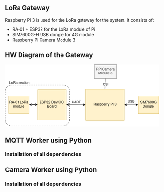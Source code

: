 ## LoRa Gateway
Raspberry Pi 3 is used for the LoRa gateway for the system. It consists of:
- RA-01 + ESP32 for the LoRa module of Pi
- SIM7600G-H USB dongle for 4G module
- Raspberry Pi Camera Module 3

## HW Diagram of the Gateway
![Alt text](../etc/hw-gateway.png) <br>

## MQTT Worker using Python
### Installation of all dependencies
## Camera Worker using Python
### Installation of all dependencies
